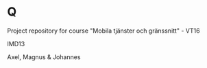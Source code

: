# Q
Project repository for course "Mobila tjänster och gränssnitt" - VT16

IMD13

Axel, Magnus & Johannes
